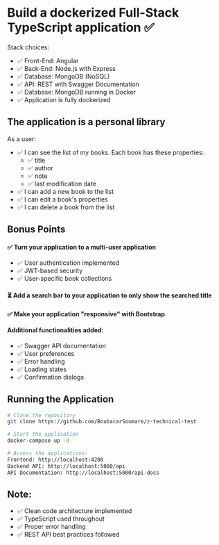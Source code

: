 # Build a dockerized Full-Stack TypeScript application ✅

Stack choices:
- ✅ Front-End: Angular
- ✅ Back-End: Node.js with Express
- ✅ Database: MongoDB (NoSQL)
- ✅ API: REST with Swagger Documentation
- ✅ Database: MongoDB running in Docker
- ✅ Application is fully dockerized

## The application is a personal library

As a user:

- ✅ I can see the list of my books. Each book has these properties:
  - ✅ title
  - ✅ author
  - ✅ note
  - ✅ last modification date
- ✅ I can add a new book to the list
- ✅ I can edit a book's properties
- ✅ I can delete a book from the list

## Bonus Points
#### ✅ Turn your application to a multi-user application
- ✅ User authentication implemented
- ✅ JWT-based security
- ✅ User-specific book collections

#### ⏳ Add a search bar to your application to only show the searched title
#### ✅ Make your application "responsive" with Bootstrap
#### Additional functionalities added:
- ✅ Swagger API documentation
- ✅ User preferences
- ✅ Error handling
- ✅ Loading states
- ✅ Confirmation dialogs

## Running the Application

```bash
# Clone the repository
git clone https://github.com/BoubacarSoumare/z-technical-test

# Start the application
docker-compose up -d

# Access the applications:
Frontend: http://localhost:4200
Backend API: http://localhost:5000/api
API Documentation: http://localhost:5000/api-docs
```

## Note:
- ✅ Clean code architecture implemented
- ✅ TypeScript used throughout
- ✅ Proper error handling
- ✅ REST API best practices followed
